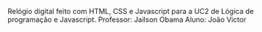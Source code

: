 Relógio digital feito com HTML, CSS e Javascript para a UC2 de Lógica de programação e Javascript.
Professor: Jailson Obama
Aluno: João Victor

